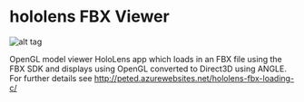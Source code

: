 # hololens FBX Viewer
![alt tag](https://raw.github.com/peted70/hololens-fbx-viewer/master/img/final.PNG)

OpenGL model viewer HoloLens app which loads in an FBX file using the FBX SDK and displays using OpenGL converted to Direct3D using ANGLE. For further details see http://peted.azurewebsites.net/hololens-fbx-loading-c/
